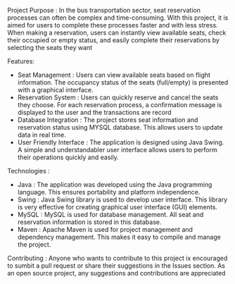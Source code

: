 Project Purpose : 
In the bus transportation sector, seat reservation processes can often be complex and time-consuming.
With this project, it is aimed for users to complete these processes faster and with less stress. When
making a reservation, users can instantly view available seats, check their occupied or empty status, and
easily complete their reservations by selecting the seats they want

Features: 
 * Seat Management : Users can view available seats based on flight information. The occupancy status of the
   seats (full/empty) is presented with a graphical interface.
 * Reservation System : Users can quickly reserve and cancel the seats they choose. For each reservation
   process, a confirmation message is displayed to the user and the transactions are record
 * Database Integration : The project stores seat information and reservation status using MYSQL database.
   This allows users to update data in real time.
 * User Friendly Interface : The application is designed using Java Swing. A simple and understandabler
   user interface allows users to perform their operations quickly and easily.

Technologies :
 * Java : The application was developed using the Java programming language. This ensures portability
   and platform independence.
 * Swing : Java Swing library is used to develop user interface. This library  is very effective for creating
   graphical user interface (GUI) elements.
 * MySQL : MySQL is used for database management. All seat and reservation information is stored in this
   database.
 * Maven : Apache Maven is used for project management and dependency management. This makes it easy to
   compile and manage the project.

Contributing : 
 Anyone who wants to contribute to this project ix encouraged to sumbit a pull request or share their
 suggestions in the Issues section. As an open source project, any suggestions and contributions are
 appreciated



